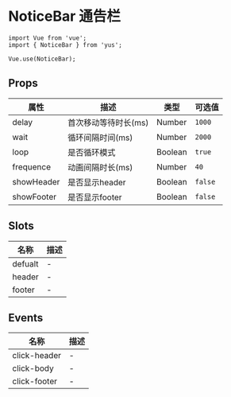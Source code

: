 # NoticeBar 通告栏

```JS
import Vue from 'vue';
import { NoticeBar } from 'yus';

Vue.use(NoticeBar);
```

## Props

| 属性 | 描述 | 类型 | 可选值 |
| - | - | - | - |
| delay | 首次移动等待时长(ms) | Number | `1000` |
| wait | 循环间隔时间(ms) | Number | `2000` |
| loop | 是否循环模式 | Boolean | `true` |
| frequence | 动画间隔时长(ms) | Number | `40` |
| showHeader | 是否显示header | Boolean | `false` |
| showFooter | 是否显示footer | Boolean | `false` |

## Slots

| 名称 | 描述 |
| - | - |
| defualt | - |
| header | - |
| footer | - |

## Events

| 名称 | 描述 |
| - | - |
| click-header | - |
| click-body | - |
| click-footer | - |